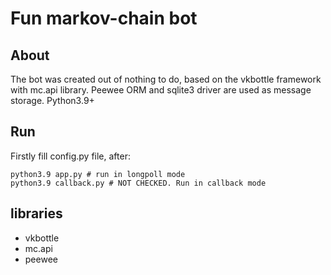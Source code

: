 # Fun markov-chain bot

About
---------
The bot was created out of nothing to do, based on the vkbottle framework with mc.api library.
Peewee ORM and sqlite3 driver are used as message storage.
Python3.9+

Run
---------
Firstly fill config.py file, after:
```
python3.9 app.py # run in longpoll mode
python3.9 callback.py # NOT CHECKED. Run in callback mode 
```

libraries
----------
* vkbottle
* mc.api
* peewee
